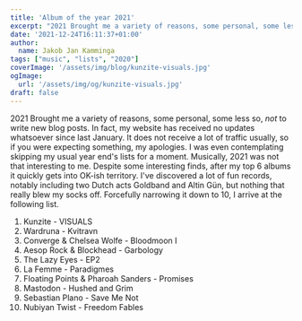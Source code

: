 ```yaml
---
title: 'Album of the year 2021'
excerpt: "2021 Brought me a variety of reasons, some personal, some less so, *not* to write new blog posts. In fact, my website has received no updates whatsoever since last January..."
date: '2021-12-24T16:11:37+01:00'
author:
  name: Jakob Jan Kamminga
tags: ["music", "lists", "2020"]
coverImage: '/assets/img/blog/kunzite-visuals.jpg'
ogImage:
  url: '/assets/img/og/kunzite-visuals.jpg'
draft: false
---
```

2021 Brought me a variety of reasons, some personal, some less so, *not* to write new blog posts. In fact, my website has received no updates whatsoever since last January. It does not receive a lot of traffic usually, so if you were expecting something, my apologies. I was even contemplating skipping my usual year end's lists for a moment. Musically, 2021 was not that interesting to me. Despite some interesting finds, after my top 6 albums it quickly gets into OK-ish territory. I've discovered a lot of fun records, notably including two Dutch acts Goldband and Altin Gün, but nothing that really blew my socks off. Forcefully narrowing it down to 10, I arrive at the following list.

1. Kunzite - VISUALS
2. Wardruna - Kvitravn
3. Converge & Chelsea Wolfe - Bloodmoon I
4. Aesop Rock & Blockhead - Garbology
5. The Lazy Eyes - EP2
6. La Femme - Paradigmes
7. Floating Points & Pharoah Sanders - Promises
8. Mastodon - Hushed and Grim
9. Sebastian Plano - Save Me Not
10. Nubiyan Twist - Freedom Fables